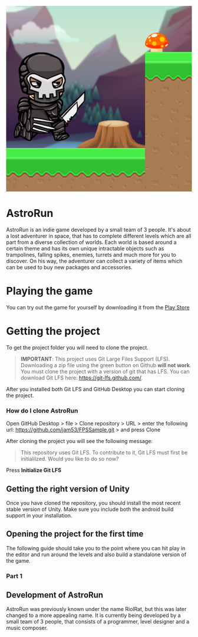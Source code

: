 ![](Assets/RiolRat/Textures/MainMenu/AstrorRunLogo.png)

# AstroRun
AstroRun is an indie game developed by a small team of 3 people. It's about a lost adventurer in space, that has to complete different levels which are all part from a diverse collection of worlds. Each world is based around a certain theme and has its own unique intractable objects such as trampolines, falling spikes, enemies, turrets and much more for you to discover. On his way, the adventurer can collect a variety of items which can be used to buy new packages and accessories.

# Playing the game
You can try out the game  for yourself by downloading it from the [Play Store](https://play.google.com/store/apps/details?id=com.jam54.AstroRun)

# Getting the project
To get the project folder you will need to clone the project.

> __IMPORTANT__: 
> This project uses Git Large Files Support (LFS). Downloading a zip file using the green button on Github
> **will not work**. You must clone the project with a version of git that has LFS.
> You can download Git LFS here: https://git-lfs.github.com/.

After you installed both Git LFS and GitHub Desktop you can start cloning the project.

### How do I clone AstroRun
Open GitHub Desktop > file > Clone repository > URL > enter the following url: https://github.com/jam53/FPSSample.git > and press Clone

After cloning the project you will see the following message:
> This repository uses Git LFS. To contribute to it, Git LFS must first be initialilzed. Would you like to do so now?

Press **Initialize Git LFS**

## Getting the right version of Unity

Once you have cloned the repository, you should install
the most recent stable version of Unity. Make sure you include
both the android build support in your installation.

## Opening the project for the first time

The following guide should take you to the point where
you can hit play in the editor and run around the levels and also build a
standalone version of the game.

### Part 1

## Development of AstroRun

AstroRun was previously known under the name RiolRat, but this was later changed to a more appealing name.
It is currently being developed by a small team of 3 people, that consists of a programmer, level designer and a music composer.
